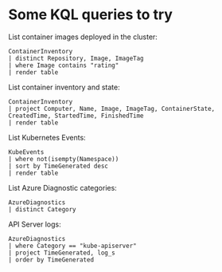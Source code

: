 Some KQL queries to try
=======================

List container images deployed in the cluster:

```kql
ContainerInventory
| distinct Repository, Image, ImageTag
| where Image contains "rating"
| render table
```

List container inventory and state:

```kql
ContainerInventory
| project Computer, Name, Image, ImageTag, ContainerState, CreatedTime, StartedTime, FinishedTime
| render table
```

List Kubernetes Events:

```kql
KubeEvents
| where not(isempty(Namespace))
| sort by TimeGenerated desc
| render table
```

List Azure Diagnostic categories:

```kql
AzureDiagnostics
| distinct Category
```

API Server logs:

```kql
AzureDiagnostics
| where Category == "kube-apiserver"
| project TimeGenerated, log_s
| order by TimeGenerated
```
